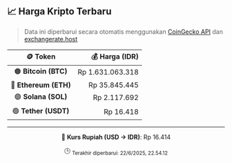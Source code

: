 

<!-- HARGA_KRIPTO -->
## 📈 Harga Kripto Terbaru

> Data ini diperbarui secara otomatis menggunakan [CoinGecko API](https://www.coingecko.com/) dan [exchangerate.host](https://exchangerate.host/)

<div align="center">

| 🪙 Token | 💰 Harga (IDR) |
|:------:|---------------:|
| 🟠 **Bitcoin (BTC)**   | Rp 1.631.063.318 |
| 🔵 **Ethereum (ETH)**  | Rp 35.845.445 |
| 🟣 **Solana (SOL)**    | Rp 2.117.692 |
| 🟢 **Tether (USDT)**   | Rp 16.418 |

---

💱 **Kurs Rupiah (USD → IDR)**: Rp 16.414

🕒 <sub>Terakhir diperbarui: 22/6/2025, 22.54.12</sub>

</div>
<!-- /HARGA_KRIPTO -->